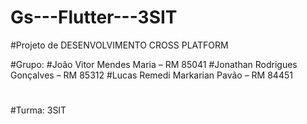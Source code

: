 # Gs---Flutter---3SIT

#Projeto de DESENVOLVIMENTO CROSS PLATFORM

#Grupo:
#João Vitor Mendes Maria – RM 85041
#Jonathan Rodrigues Gonçalves – RM 85312
#Lucas Remedi Markarian Pavão – RM 84451
#
#Turma: 3SIT

